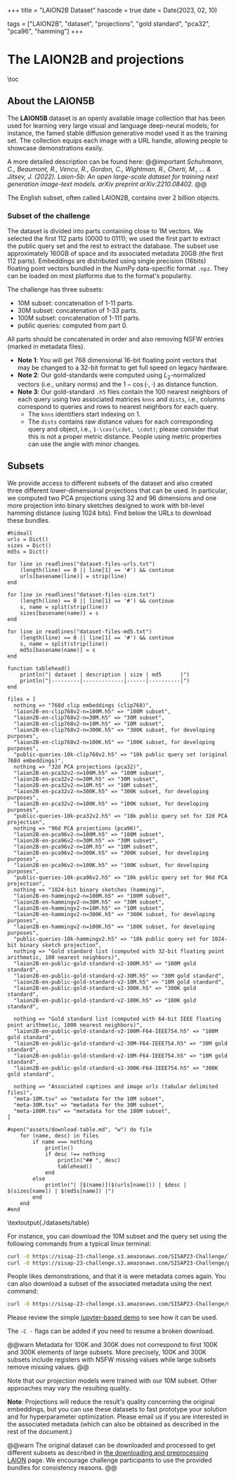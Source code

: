 +++
title = "LAION2B Dataset"
hascode = true
date = Date(2023, 02, 10)

tags = ["LAION2B", "dataset", "projections", "gold standard", "pca32", "pca96", "hamming"]
+++
# The LAION2B and projections

\toc

## About the LAION5B

The **LAION5B** dataset is an openly available image collection that has been used for learning very large visual and language deep-neural models; for instance, the famed stable diffusion generative model used it as the training set.
The collection equips each image with a URL handle, allowing people to showcase demonstrations easily.

A more detailed description can be found here:
@@important
_Schuhmann, C., Beaumont, R., Vencu, R., Gordon, C., Wightman, R., Cherti, M., ... & Jitsev, J. (2022). Laion-5b: An open large-scale dataset for training next generation image-text models. arXiv preprint arXiv:2210.08402._
@@

The English subset, often called LAION2B, contains over 2 billion objects.


### Subset of the challenge
The dataset is divided into parts containing close to 1M vectors. We selected the first 112 parts (0000 to 0111); we used the first part to extract the public query set and the rest to extract the database. The subset use approximately 160GB of space and its associated metadata 20GB (the first 112 parts). Embeddings are distributed using single precision (16bits) floating point vectors bundled in the NumPy data-specific format `.npz`. They can be loaded on most platforms due to the format's popularity.

The challenge has three subsets:

- 10M subset: concatenation of 1-11 parts.
- 30M subset: concatenation of 1-33 parts.
- 100M subset: concatenation of 1-111 parts.
- public queries: computed from part 0.

All parts should be concatenated in order and also removing NSFW entries (marked in metadata files).

- **Note 1**: You will get 768 dimensional 16-bit floating point vectors that may be changed to a 32-bit format to get full speed on legacy hardware.
- **Note 2**: Our gold-standards were computed using $L_2$-normalized vectors (i.e., unitary norms) and the $1-\cos(\cdot, \cdot)$ as distance function.
- **Note 3**: Our gold-standard `.h5` files contain the 100 nearest neighbors of each query using two associated matrices `knns` and `dists`, i.e., columns correspond to queries and rows to nearest neighbors for each query.
  - The `knns` identifiers start indexing on 1.
  - The `dists` contains raw distance values for each corresponding query and object, i.e., `1-\cos(\cdot, \cdot)`; please consider that this is not a proper metric distance. People using metric properties can use the angle with minor changes. 

## Subsets

We provide access to different subsets of the dataset and also created three different lower-dimensional projections that can be used. In particular, we computed two PCA projections using 32 and 96 dimensions and one more projection into binary sketches designed to work with bit-level hamming distance (using 1024 bits). Find below the URLs to download these bundles. 

```julia:./datasets/table
#hideall
urls = Dict()
sizes = Dict()
md5s = Dict()

for line in readlines("dataset-files-urls.txt")
    (length(line) == 0 || line[1] == '#') && continue
    urls[basename(line)] = strip(line)
end

for line in readlines("dataset-files-size.txt")
    (length(line) == 0 || line[1] == '#') && continue
    s, name = split(strip(line))
    sizes[basename(name)] = s
end

for line in readlines("dataset-files-md5.txt")
    (length(line) == 0 || line[1] == '#') && continue
    s, name = split(strip(line))
    md5s[basename(name)] = s
end

function tablehead() 
    println("| dataset | description | size | md5      |")
    println("|---------|-------------|------|----------|")
end

files = [
  nothing => "768d clip embeddings (clip768)",
  "laion2B-en-clip768v2-n=100M.h5" => "100M subset",
  "laion2B-en-clip768v2-n=30M.h5" => "30M subset",
  "laion2B-en-clip768v2-n=10M.h5" => "10M subset",
  "laion2B-en-clip768v2-n=300K.h5" => "300K subset, for developing purposes",
  "laion2B-en-clip768v2-n=100K.h5" => "100K subset, for developing purposes",
  "public-queries-10k-clip768v2.h5" => "10k public query set (original 768d embeddings)",
  nothing => "32d PCA projections (pca32)",
  "laion2B-en-pca32v2-n=100M.h5" => "100M subset",
  "laion2B-en-pca32v2-n=30M.h5" => "30M subset",
  "laion2B-en-pca32v2-n=10M.h5" => "10M subset",
  "laion2B-en-pca32v2-n=300K.h5" => "300K subset, for developing purposes",
  "laion2B-en-pca32v2-n=100K.h5" => "100K subset, for developing purposes",
  "public-queries-10k-pca32v2.h5" => "10k public query set for 32d PCA projection",
  nothing => "96d PCA projections (pca96)",
  "laion2B-en-pca96v2-n=100M.h5" => "100M subset",
  "laion2B-en-pca96v2-n=30M.h5" => "30M subset",
  "laion2B-en-pca96v2-n=10M.h5" => "10M subset",
  "laion2B-en-pca96v2-n=300K.h5" => "300K subset, for developing purposes",
  "laion2B-en-pca96v2-n=100K.h5" => "100K subset, for developing purposes",
  "public-queries-10k-pca96v2.h5" => "10k public query set for 96d PCA projection",
  nothing => "1024-bit binary sketches (hamming)",
  "laion2B-en-hammingv2-n=100M.h5" => "100M subset",
  "laion2B-en-hammingv2-n=30M.h5" => "30M subset",
  "laion2B-en-hammingv2-n=10M.h5" => "10M subset",
  "laion2B-en-hammingv2-n=300K.h5" => "300K subset, for developing purposes",
  "laion2B-en-hammingv2-n=100K.h5" => "100K subset, for developing purposes",
  "public-queries-10k-hammingv2.h5" => "10k public query set for 1024-bit binary sketch projection",
  nothing => "Gold standard list (computed with 32-bit floating point arithmetic, 100 nearest neighbors)",
  "laion2B-en-public-gold-standard-v2-100M.h5" => "100M gold standard",
  "laion2B-en-public-gold-standard-v2-30M.h5" => "30M gold standard",
  "laion2B-en-public-gold-standard-v2-10M.h5" => "10M gold standard",
  "laion2B-en-public-gold-standard-v2-300K.h5" => "300K gold standard",
  "laion2B-en-public-gold-standard-v2-100K.h5" => "100K gold standard",

  nothing => "Gold standard list (computed with 64-bit IEEE floating point arithmetic, 1000 nearest neighbors)",
  "laion2B-en-public-gold-standard-v2-100M-F64-IEEE754.h5" => "100M gold standard",
  "laion2B-en-public-gold-standard-v2-30M-F64-IEEE754.h5" => "30M gold standard",
  "laion2B-en-public-gold-standard-v2-10M-F64-IEEE754.h5" => "10M gold standard",
  "laion2B-en-public-gold-standard-v2-300K-F64-IEEE754.h5" => "300K gold standard",

  nothing => "Associated captions and image urls (tabular delimited files)",
  "meta-10M.tsv" => "metadata for the 10M subset",
  "meta-30M.tsv" => "metadata for the 30M subset",
  "meta-100M.tsv" => "metadata for the 100M subset",
]

#open("assets/download-table.md", "w") do file
    for (name, desc) in files
        if name === nothing
            println()
            if desc !== nothing
                println("## ", desc)
                tablehead()
            end
        else
            println("| [$(name)]($(urls[name])) | $desc | $(sizes[name]) | $(md5s[name]) |")
        end
    end
#end

```

\textoutput{./datasets/table}


For instance, you can download the 10M subset and the query set using the following commands from a typical linux terminal:
```bash
curl -O https://sisap-23-challenge.s3.amazonaws.com/SISAP23-Challenge/laion2B-en-clip768v2-n=10M.h5
curl -O https://sisap-23-challenge.s3.amazonaws.com/SISAP23-Challenge/public-queries-10k-clip768v2.h5
```

People likes demonstrations, and that it is were metadata comes again. You can also download a subset of the associated metadata using the next command:
```bash
curl -O https://sisap-23-challenge.s3.amazonaws.com/SISAP23-Challenge/meta-10M.tsv
```

Please review the simple [jupyter-based demo](https://github.com/sisap-challenges/sisap2023/blob/main/demo10M.ipynb) to see how it can be used.

The `-C -` flags can be added if you need to resume a broken download.

@@warn
Metadata for 100K and 300K does not correspond to first 100K and 300K elements of large subsets. More precisely, 100K and 300K subsets include registers with NSFW missing values while large subsets remove missing values.
@@

<!--
## Projection's recall and baseline search times (bruteforce)
Each projection is an approximation of the original CLIP embeddings; therefore, they produce a quality reduction. For instance, we computed the upper bound recall scores (using brute force) for searching for the 30 nearest neighbors are:


```julia:./table-recall
#hideall
### using DataFrames, CSV
### table = CSV.read("recall-projections.csv", DataFrame)
### 
### # data size algo buildtime querytime params recall 
### 
### println("| data | size | recall | querytime (32 cores / 64 threads) |")
### println("|------|------|--------|-----------------------|")
### for r in eachrow(table)
###     recall = round(r.recall, digits=4)
###     querytime = round(r.querytime, digits=2)
###     println("|$(r.data)|$(r.size)|$(recall)|$(querytime)s|")
### end
## \textoutput{./table-recall}
```


-->

Note that our projection models were trained with our 10M subset. Other approaches may vary the resulting quality.


**Note**: Projections will reduce the result's quality concerning the original embeddings, but you can use these datasets to fast prototype your solution and for hyperparameter optimization. Please email us if you are interested in the associated metadata (which can also be obtained as described in the rest of the document.)


@@warn
The original dataset can be downloaded and processed to get different subsets as described in
[the downloading and preprocessing LAION](/downloading-laion/) page. We encourage challenge participants to use the provided bundles for consistency reasons.
@@
